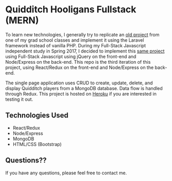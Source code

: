 # Quidditch Hooligans Fullstack (MERN)
To learn new technologies, I generally try to replicate an [old project](https://github.com/christianhoward/lab3laravel) from one of my grad school classes and implement it using the Laravel framework instead of vanilla PHP. During my Full-Stack Javascript independent study in Spring 2017, I decided to implement this [same project](https://github.com/christianhoward/Quidditch-Hooligans-JS) using Full-Stack Javascript using jQuery on the front-end and Node/Express on the back-end. This repo is the third iteration of this project, using React/Redux on the front-end and Node/Express on the back-end.

The single page application uses CRUD to create, update, delete, and display Quidditch players from a MongoDB database. Data flow is handled through Redux. This project is hosted on [Heroku](https://infinite-ravine-79700.herokuapp.com/) if you are interested in testing it out.

## Technologies Used
- React/Redux
- Node/Express
- MongoDB
- HTML/CSS (Bootstrap)

## Questions??
If you have any questions, please feel free to contact me.
